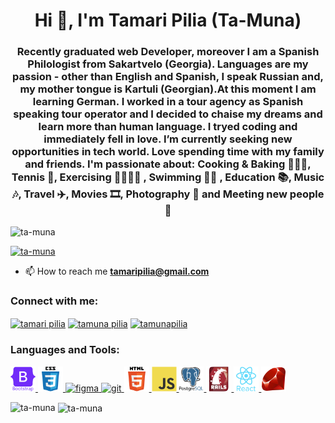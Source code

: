 <h1 align="center">Hi 👋, I'm Tamari Pilia (Ta-Muna)</h1>
<h3 align="center">Recently graduated web Developer, moreover I am a Spanish Philologist from Sakartvelo (Georgia). Languages are my passion - other than English and Spanish, I speak Russian and, my mother tongue is Kartuli (Georgian).At this moment I am learning German. I worked in a tour agency as Spanish speaking tour operator and I decided to chaise my dreams and learn more than human language. I tryed coding and immediately fell in love. I’m currently seeking new opportunities in tech world. Love spending time with my family and friends. I'm passionate about: Cooking & Baking 👩‍🍳🍳, Tennis 🎾, Exercising 🏋️‍♀️🏃‍♀️ , Swimming 🏊‍♀️ , Education 📚, Music 🎶, Travel ✈️, Movies 🎞️, Photography 📸 and Meeting new people 👋</h3>

<p align="left"> <img src="https://komarev.com/ghpvc/?username=ta-muna&label=Profile%20views&color=0e75b6&style=flat" alt="ta-muna" /> </p>

<p align="left"> <a href="https://github.com/ryo-ma/github-profile-trophy"><img src="https://github-profile-trophy.vercel.app/?username=ta-muna" alt="ta-muna" /></a> </p>

- 📫 How to reach me **tamaripilia@gmail.com**

<h3 align="left">Connect with me:</h3>
<p align="left">
<a href="https://linkedin.com/in/tamari pilia" target="blank"><img align="center" src="https://raw.githubusercontent.com/rahuldkjain/github-profile-readme-generator/master/src/images/icons/Social/linked-in-alt.svg" alt="tamari pilia" height="30" width="40" /></a>
<a href="https://fb.com/tamuna pilia" target="blank"><img align="center" src="https://raw.githubusercontent.com/rahuldkjain/github-profile-readme-generator/master/src/images/icons/Social/facebook.svg" alt="tamuna pilia" height="30" width="40" /></a>
<a href="https://instagram.com/tamunapilia" target="blank"><img align="center" src="https://raw.githubusercontent.com/rahuldkjain/github-profile-readme-generator/master/src/images/icons/Social/instagram.svg" alt="tamunapilia" height="30" width="40" /></a>
</p>

<h3 align="left">Languages and Tools:</h3>
<p align="left"> <a href="https://getbootstrap.com" target="_blank" rel="noreferrer"> <img src="https://raw.githubusercontent.com/devicons/devicon/master/icons/bootstrap/bootstrap-plain-wordmark.svg" alt="bootstrap" width="40" height="40"/> </a> <a href="https://www.w3schools.com/css/" target="_blank" rel="noreferrer"> <img src="https://raw.githubusercontent.com/devicons/devicon/master/icons/css3/css3-original-wordmark.svg" alt="css3" width="40" height="40"/> </a> <a href="https://www.figma.com/" target="_blank" rel="noreferrer"> <img src="https://www.vectorlogo.zone/logos/figma/figma-icon.svg" alt="figma" width="40" height="40"/> </a> <a href="https://git-scm.com/" target="_blank" rel="noreferrer"> <img src="https://www.vectorlogo.zone/logos/git-scm/git-scm-icon.svg" alt="git" width="40" height="40"/> </a> <a href="https://www.w3.org/html/" target="_blank" rel="noreferrer"> <img src="https://raw.githubusercontent.com/devicons/devicon/master/icons/html5/html5-original-wordmark.svg" alt="html5" width="40" height="40"/> </a> <a href="https://developer.mozilla.org/en-US/docs/Web/JavaScript" target="_blank" rel="noreferrer"> <img src="https://raw.githubusercontent.com/devicons/devicon/master/icons/javascript/javascript-original.svg" alt="javascript" width="40" height="40"/> </a> <a href="https://www.postgresql.org" target="_blank" rel="noreferrer"> <img src="https://raw.githubusercontent.com/devicons/devicon/master/icons/postgresql/postgresql-original-wordmark.svg" alt="postgresql" width="40" height="40"/> </a> <a href="https://rubyonrails.org" target="_blank" rel="noreferrer"> <img src="https://raw.githubusercontent.com/devicons/devicon/master/icons/rails/rails-original-wordmark.svg" alt="rails" width="40" height="40"/> </a> <a href="https://reactjs.org/" target="_blank" rel="noreferrer"> <img src="https://raw.githubusercontent.com/devicons/devicon/master/icons/react/react-original-wordmark.svg" alt="react" width="40" height="40"/> </a> <a href="https://www.ruby-lang.org/en/" target="_blank" rel="noreferrer"> <img src="https://raw.githubusercontent.com/devicons/devicon/master/icons/ruby/ruby-original.svg" alt="ruby" width="40" height="40"/> </a> </p>

<p><img align="left" src="https://github-readme-stats.vercel.app/api/top-langs?username=ta-muna&show_icons=true&locale=en&layout=compact" alt="ta-muna" /></p>

<p>&nbsp;<img align="center" src="https://github-readme-stats.vercel.app/api?username=ta-muna&show_icons=true&locale=en" alt="ta-muna" /></p>
